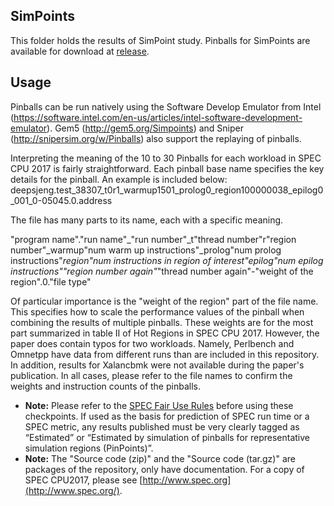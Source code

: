 ## SimPoints

This folder holds the results of SimPoint study.
Pinballs for SimPoints are available for download at [release](https://github.com/UT-LCA/Scalability-Phase-Simpoint-of-SPEC-CPU2017/releases).

## Usage

Pinballs can be run natively using the Software Develop Emulator from Intel (https://software.intel.com/en-us/articles/intel-software-development-emulator). Gem5 (http://gem5.org/Simpoints) and Sniper (http://snipersim.org/w/Pinballs) also support the replaying of pinballs.

Interpreting the meaning of the 10 to 30 Pinballs for each workload in SPEC CPU 2017 is fairly straightforward. Each pinball base name specifies the key details for the pinball. An example is included below:
deepsjeng.test_38307_t0r1_warmup1501_prolog0_region100000038_epilog0_001_0-05045.0.address

The file has many parts to its name, each with a specific meaning.

"program name"."run name"_"run number"_t"thread number"r"region number"_warmup"num warm up instructions"_prolog"num prolog instructions"_region"num instructions in region of interest"_epilog"num epilog instructions"_"region number again"_"thread number again"-"weight of the region".0."file type"

Of particular importance is the "weight of the region" part of the file name. This specifies how to scale the performance values of the pinball when combining the results of multiple pinballs. These weights are for the most part summarized in table II of Hot Regions in SPEC CPU 2017. However, the paper does contain typos for two workloads. Namely, Perlbench and Omnetpp have data from different runs than are included in this repository. In addition, results for Xalancbmk were not available during the paper's publication. In all cases, please refer to the file names to confirm the weights and instruction counts of the pinballs.

- **Note:** Please refer to the [SPEC Fair Use Rules](http://www.spec.org/fairuse.html) before using these checkpoints. If used as the basis for prediction of SPEC run time or a SPEC metric, any results published must be very clearly tagged as “Estimated” or “Estimated by simulation of pinballs for representative simulation regions (PinPoints)”.
- **Note:** The "Source code (zip)" and the "Source code (tar.gz)" are packages of the repository, only have documentation. For a copy of SPEC CPU2017, please see [http://www.spec.org](http://www.spec.org/).


